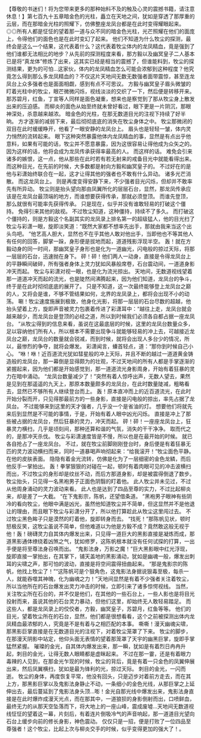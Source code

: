 【尊敬的书迷们！将为您带来更多的那种始料不及的触及心灵的震撼书籍，请注意休息！】第七百九十五章暗金色的光柱，矗立在天地之间，犹如是穿透了那厚重的云层，而在那暗金光柱的照耀下，仿佛整座龙凤台都是在此时变得耀眼起来。
◎◎所有人都是怔怔的望着那一道与众不同的暗金色光柱，光芒照耀在他们的面庞上，令得他们的面色也是在此时变幻了起来。
他们不知道为什么牧尘的探测，最终会是这么一个结果，这代表着什么？这代表着牧尘体内的龙凤精血，竟是强到了他们谁都无法相比的地步？从先前的探测程度来看，那方毅以及幽冥皇子二人基本已是将“真龙体”修炼了出来，这其实已经是相当的震撼了，但谁能料到，牧尘的探测结果，更为的可怕…这家伙，体内的龙凤精血怎么可能会浓郁到这种程度？他究竟怎么得到那么多龙凤精血的？不仅这片天地间无数无数强者面带震惊，甚至连龙凤台上众多强者也是面面相觑，感到有点不可思议。
方毅与幽冥皇子眉头微皱的盯着光柱中的牧尘，眼芒微微闪烁，视线淡淡的交织了一下，然后便是转移开来。
那苏碧月，红鱼，丁宣等人同样是面色凝重，想来也是察觉到了那从牧尘身上散发出来的压迫感。
而柳炎的面色从始至终就未曾好看过，眼下更是一片阴沉，那眼神深处，杀意越来越浓。
暗金色的光柱，在那无数道目光的注视下持续了好半晌。
方才逐渐的减弱下来，最后彻彻底底的消失在牧尘身体之中。
牧尘那微闭的双目在此时缓缓睁开，他看了一眼安静的龙凤台上。
眉头也是轻轻一皱，体内灵力悄然的流转起来。
眼下这种突然暴露他体内龙凤精血的事，显然是有点出乎他意料，如果有可能的话，牧尘并不愿意暴露，因为这很容易让得他成为众矢之的。
因为这样的话，他将会成为龙凤传承获得率最高的人。
而这样的话。
难免会引来诸多的嫉恨，这一点，他从那些在此时若有若无射来的戒备目光中就能看得出来。
而这种目光，在先前的时候，大多数都是射向方毅和幽冥皇子的。
不过好在的是他与彩潇始终联合在一起，这才让得其他的强者也不敢有什么异动。
诸多光芒消散。
而这龙凤台上。
则是再度变得安静下来，不少强者目光闪烁，但却并不敢率先有所异动。
牧尘则是抬头望向那由凤翼所化的层层石台，显然，那龙凤传承应该是在龙凤台最顶端的地方，而谁想要获得传承，那就必须登顶。
而谁先登顶，那么就很有可能率先获得传承。
只是现在，似乎并没有谁敢轻易的打破这个僵持。
免得引来其他的敌视。
不过牧尘知道，这种僵持，持续不了多久。
而打破这个僵持的，则是方毅这个名副其实的龙凤录上排名第一的超级猛人，他的目光扫了牧尘与彩潇一眼，旋即淡笑道：“既然大家都不想率先出手，那就由我来当这个出头鸟吧。
”他艺高人胆大，显然也不在乎其他人敢对他出手，当即他也不等其他人有任何的回答，脚掌一跺，身形便是拔地而起，道道残影浮现半空。
轰！就在方毅动身的同一时间，那幽冥皇子身形也是化为一道幽光，闪电般的掠过天际，将那一层层的石台，迅速抛在身下。
砰！砰！他们两人一动身，直接是令得龙凤台上的平静瞬间破碎，所有强者身体上灵力犹如风暴般席卷，石台震动间，一道道身影冲天而起。
牧尘与彩潇对视一眼，也是化为流光掠出。
天地间，无数道视线望着那一道道冲天而起的流光，也是陡然间沸腾起来，因为他们知道，龙凤台的争斗，终于是在此时彻彻底底的展开了。
只是不知道，这一次最终能够登上龙凤台之巅的人，又将会是谁，不够不管结果如何，北界的龙凤录上，都将会出现不小的动荡。
唰！牧尘速度施展到极致，他身化光影，将那一层层的石台尽数的超越，他抬头望着上方，旋即声音被灵力包裹着传进了彩潇耳中：“越往上走，龙凤台就会越来越少，而龙凤台是登顶的必经之道，所以到时候我们必须各自都占据一座龙凤台。
”从牧尘得到的信息来看，虽说在这最底层的时候，这里的龙凤台数量众多，足以容纳他们所有人，所以根本不需要出现争斗就能够轻易的冲上去，可越接近龙凤台之巅，龙凤台的数量就会锐减，而到时候，就将会出现人多台少的情况，所以，最惨烈的争夺，就将会爆发。
彩潇闻言，螓首轻点，道：“那你到时候自己小心。
”咻！咻！近百道流光犹如彗星般的冲上天际，并且不断的越过一道道黄金铸造般的龙凤台，那一幕倒是显得颇为的壮观，不过天地间的所有人都是手掌逐渐的紧握起来，因为他们都是开始感觉到，那一道道流光身影周身，开始有着狂暴的灵力在暗中涌动。
“龙凤台数量减少了！”突然有着人惊呼出声，无数人望去，果然是见到在那遥遥的九天上，那原本数量颇多的龙凤台，在此时数量陡减，粗略看去，显然已不够所有人继续登台而上。
轰！原本直冲而上的近百道流光，在此时开始分裂而开，只见得那最前方的一些身影，直接是闪电般的掠出，率先占据了龙凤台。
不过能够来到这里的天才强者，几乎没一个是省油的灯。
想要他们将就先来后到显然是不可能的事情，于是，开始有着人眼中凶光闪烁。
直接是冲上了那些被占据的龙凤台，然后狂暴的灵力，冲天而起。
砰！砰！一座座龙凤台上，狂暴灵力横扫，几乎是顷刻间，那种还算和谐的气氛，消失的干干净净。
取而代之的，是那冲天杀伐。
牧尘与彩潇速度皆是不慢，所以也是在最开始的时候。
就已各自抢占了一座龙凤台。
不过，就在牧尘前脚刚刚登台时，身后便是有着狂暴无匹的灵力波动横扫而来，同时一道暴喝声响彻起来：“给我滚开！”牧尘面色平静。
在他的皮肤表面。
隐隐有着金光流转，仿佛是化为了一层细密的金色龙鳞，而后他反手一掌拍出。
轰！拳掌狠狠的对碰在一起，顿时有着肉眼可见的冲击波横扫而出，不过牧尘的身形却是纹丝不动，而后方那道身影，却是被震得倒退了数步。
牧尘抬头，只见得一名黑袍男子正面色阴翳的盯着他。
此人牧尘并未见过，不过从他周身涌动的灵力波动来看。
此人也是达到了四品至尊的实力，不过比起柳炎来，却是差了一大截。
“在下鬼影宗，陈帆，还望借条道。
”黑袍男子眼神有些阴冷的看向牧尘，他眼中满是凶光，虽然他知道牧尘并不简单，但这显然并不是他退让的理由，而且眼下牧尘与彩潇分开了，所以他打算趁此从牧尘这里闯过去。
不过牧尘黑色眸子只是漠然的盯着他，旋即转身而去。
“找死！”那陈帆见状，顿时怒极反笑，这牧尘虽说不简单，但他难道以为他是方毅不成？竟然敢这般无视于他！轰！磅礴灵力自其体内爆发出来，只见得一道巨大的黑影直接是凝炼而成，那道黑影通体缭绕着凶煞之气，犹如修罗，这陈帆根本就没有任何试探的打算，一出手便是将至尊法身召唤而出。
“鬼影法身，万影之魔！”巨大黑影眼中红光浮现，旋即直接一掌拍出，在其掌下，铺天盖地的黑影涌动，犹如是幽魂一般，爆发出刺耳的尖啸之声，那可怕的波动，直接是将空间震得扭曲起来。
“那是鬼影宗的陈帆，他找上牧尘了！”“这陈帆可是个狠角色，这鬼影法身据说狠毒至极，每杀一人，就能吞噬其神魄，化为幽魂之力！”天地间显然是有着不少强者关注着牧尘，所以当他所在的石台爆发出灵力冲击的时候，立即引来了诸多惊愕视线。
当然，关注牧尘所在石台的，并不仅是他们，在其他的一些石台上，一些人影也是将目光投射而来，虽说其他的石台灵力暴动，但他们这里，却始终无人敢轻易踏足。
而这些人，都是龙凤录上的佼佼者，方毅，幽冥皇子，苏碧月，红鱼等等。
他们的目光，望着牧尘所在的石台，显然，他们都是很想看看，这个之前被探测出体内龙凤精血最浓郁的人，究竟是不是有着与之相匹配的本事。
嘶嘶！漫天幽魂尖啸，那黑影巨掌直接是在无数道目光的注视下，对着牧尘笼罩了下来。
牧尘的脚步，在那漫天阴影中站定，他仰头面无表情的望着那笼罩了天宇的幽黑巨掌，旋即手掌猛然紧握。
璀璨的金光，自其体内爆发出来，那一瞬，犹如是有着烈日冉冉升起，刺目的金光，让得无数人眼睛都是虚眯起来。
不过在那一霎，还是有着眼力毒辣的人见到，在那金光乍现的时候，牧尘的背后，竟是有着一只金色的凤翼伸展出来，然后凤翼横扫，犹如是最为锋利的光，掠过天际。
刺目的金光，一闪而逝。
牧尘的身体，再度恢复平常，他没有回头，只是迈步对着前方走去，而在其上方，那黑影巨掌以及鬼影法身静止不动，一条细小的金色光线，从那巨掌之上延伸出去，最后蔓延到了鬼影法身头顶…嘭！金光自那光线中爆发出来，鬼影法身直接是在此时爆炸成漫天光点，而在那其中，一道狼狈的身影倒射而出，口喷鲜血，最终无力的从那天空坠落而下，将大地上的一座山峰，震成废墟…天地间无数道视线怔怔的望着这一幕，片刻后，有着连片倒吸冷气的声音响起，那一道道目光望向石台上缓步向前的修长身影，神色震动。
仅仅只是一招，便是打败了一位四品至尊强者！这个牧尘，比起上次与柳炎交手的时候，似乎变得更加的强大了！。
